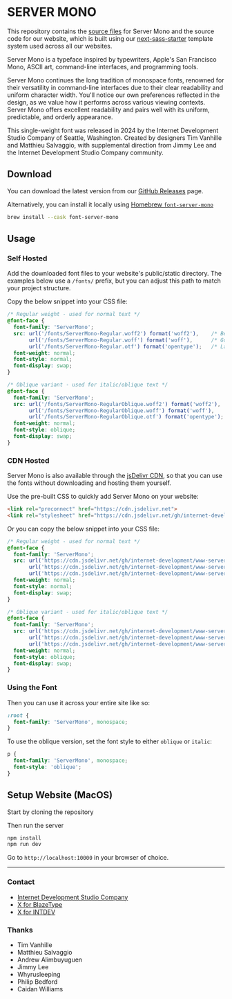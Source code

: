 # SERVER MONO

This repository contains the [source files](https://github.com/internet-development/www-server-mono/tree/main/fonts) for Server Mono and the source code for our website, which is built using our [next-sass-starter](https://github.com/internet-development/nextjs-sass-starter) template system used across all our websites.

Server Mono is a typeface inspired by typewriters, Apple's San Francisco Mono, ASCII art, command-line interfaces, and programming tools.

Server Mono continues the long tradition of monospace fonts, renowned for their versatility in command-line interfaces due to their clear readability and uniform character width. You'll notice our own preferences reflected in the design, as we value how it performs across various viewing contexts. Server Mono offers excellent readability and pairs well with its uniform, predictable, and orderly appearance.

This single-weight font was released in 2024 by the Internet Development Studio Company of Seattle, Washington. Created by designers Tim Vanhille and Matthieu Salvaggio, with supplemental direction from Jimmy Lee and the Internet Development Studio Company community.

## Download

You can download the latest version from our [GitHub Releases](https://github.com/internet-development/www-server-mono/releases) page.

Alternatively, you can install it locally using [Homebrew `font-server-mono`](https://formulae.brew.sh/cask/font-server-mono)

```bash
brew install --cask font-server-mono
```

## Usage

### Self Hosted

Add the downloaded font files to your website's public/static directory. The examples below use a `/fonts/` prefix, but you can adjust this path to match your project structure.

Copy the below snippet into your CSS file:

```css
/* Regular weight - used for normal text */
@font-face {
  font-family: 'ServerMono';
  src: url('/fonts/ServerMono-Regular.woff2') format('woff2'),    /* Best compression, modern browsers */
       url('/fonts/ServerMono-Regular.woff') format('woff'),      /* Good compression, wider support */
       url('/fonts/ServerMono-Regular.otf') format('opentype');   /* Largest files, universal support */
  font-weight: normal;
  font-style: normal;
  font-display: swap;
}

/* Oblique variant - used for italic/oblique text */
@font-face {
  font-family: 'ServerMono';
  src: url('/fonts/ServerMono-RegularOblique.woff2') format('woff2'),
       url('/fonts/ServerMono-RegularOblique.woff') format('woff'),
       url('/fonts/ServerMono-RegularOblique.otf') format('opentype');
  font-weight: normal;
  font-style: oblique;
  font-display: swap;
}
```

### CDN Hosted

Server Mono is also available through the [jsDelivr CDN](https://cdn.jsdelivr.net/gh/internet-development/www-server-mono/public/fonts/), so that you can use the fonts without downloading and hosting them yourself.

Use the pre-built CSS to quickly add Server Mono on your website:

```html
<link rel="preconnect" href="https://cdn.jsdelivr.net">
<link rel="stylesheet" href="https://cdn.jsdelivr.net/gh/internet-development/www-server-mono@latest/server-mono.css">
```

Or you can copy the below snippet into your CSS file:

```css
/* Regular weight - used for normal text */
@font-face {
  font-family: 'ServerMono';
  src: url('https://cdn.jsdelivr.net/gh/internet-development/www-server-mono@latest/public/fonts/ServerMono-Regular.woff2') format('woff2'),    /* Best compression, modern browsers */
       url('https://cdn.jsdelivr.net/gh/internet-development/www-server-mono@latest/public/fonts/ServerMono-Regular.woff') format('woff'),      /* Good compression, wider support */
       url('https://cdn.jsdelivr.net/gh/internet-development/www-server-mono@latest/public/fonts/ServerMono-Regular.otf') format('opentype');   /* Largest files, universal support */
  font-weight: normal;
  font-style: normal;
  font-display: swap;
}

/* Oblique variant - used for italic/oblique text */
@font-face {
  font-family: 'ServerMono';
  src: url('https://cdn.jsdelivr.net/gh/internet-development/www-server-mono@latest/public/fonts/ServerMono-RegularOblique.woff2') format('woff2'),
       url('https://cdn.jsdelivr.net/gh/internet-development/www-server-mono@latest/public/fonts/ServerMono-RegularOblique.woff') format('woff'),
       url('https://cdn.jsdelivr.net/gh/internet-development/www-server-mono@latest/public/fonts/ServerMono-RegularOblique.otf') format('opentype');
  font-weight: normal;
  font-style: oblique;
  font-display: swap;
}
```

### Using the Font

Then you can use it across your entire site like so:

```css
:root {
  font-family: 'ServerMono', monospace;
}
```

To use the oblique version, set the font style to either `oblique` or `italic`:

```css
p {
  font-family: 'ServerMono', monospace;
  font-style: 'oblique';
}
```

## Setup Website (MacOS)

Start by cloning the repository

Then run the server

```bash
npm install
npm run dev
```

Go to `http://localhost:10000` in your browser of choice.

---

### Contact

- [Internet Development Studio Company](https://internet.dev)
- [X for BlazeType](https://x.com/BlazeFoundry)
- [X for INTDEV](https://x.com/internetxstudio)

### Thanks

- Tim Vanhille
- Matthieu Salvaggio
- Andrew Alimbuyuguen
- Jimmy Lee
- Whyrusleeping
- Philip Bedford
- Caidan Williams
